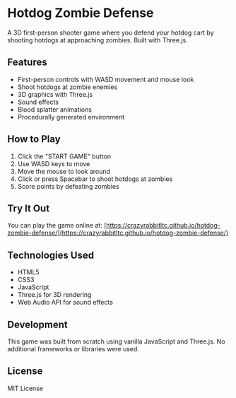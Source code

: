 # Hotdog Zombie Defense

A 3D first-person shooter game where you defend your hotdog cart by shooting hotdogs at approaching zombies. Built with Three.js.

## Features
- First-person controls with WASD movement and mouse look
- Shoot hotdogs at zombie enemies
- 3D graphics with Three.js
- Sound effects
- Blood splatter animations
- Procedurally generated environment

## How to Play
1. Click the "START GAME" button
2. Use WASD keys to move
3. Move the mouse to look around
4. Click or press Spacebar to shoot hotdogs at zombies
5. Score points by defeating zombies

## Try It Out
You can play the game online at: [https://crazyrabbitltc.github.io/hotdog-zombie-defense/](https://crazyrabbitltc.github.io/hotdog-zombie-defense/)

## Technologies Used
- HTML5
- CSS3
- JavaScript
- Three.js for 3D rendering
- Web Audio API for sound effects

## Development
This game was built from scratch using vanilla JavaScript and Three.js. No additional frameworks or libraries were used.

## License
MIT License
